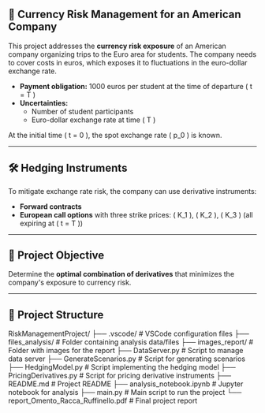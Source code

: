 ## 💱 Currency Risk Management for an American Company

This project addresses the **currency risk exposure** of an American company organizing trips to the Euro area for students. The company needs to cover costs in euros, which exposes it to fluctuations in the euro-dollar exchange rate.  

- **Payment obligation:** 1000 euros per student at the time of departure \( t = T \)  
- **Uncertainties:**  
  - Number of student participants  
  - Euro-dollar exchange rate at time \( T \)

At the initial time \( t = 0 \), the spot exchange rate \( p_0 \) is known.

---

## 🛠 Hedging Instruments

To mitigate exchange rate risk, the company can use derivative instruments:  

- **Forward contracts**  
- **European call options** with three strike prices: \( K_1 \), \( K_2 \), \( K_3 \) (all expiring at \( t = T \))

---

## 🎯 Project Objective

Determine the **optimal combination of derivatives** that minimizes the company's exposure to currency risk.

---

## 📁 Project Structure

RiskManagementProject/
├── .vscode/                                # VSCode configuration files
├── files_analysis/                         # Folder containing analysis data/files
├── images_report/                          # Folder with images for the report
├── DataServer.py                           # Script to manage data server
├── GenerateScenarios.py                    # Script for generating scenarios
├── HedgingModel.py                         # Script implementing the hedging model
├── PricingDerivatives.py                   # Script for pricing derivative instruments
├── README.md                               # Project README
├── analysis_notebook.ipynb                 # Jupyter notebook for analysis
├── main.py                                 # Main script to run the project
└── report_Omento_Racca_Ruffinello.pdf      # Final project report
